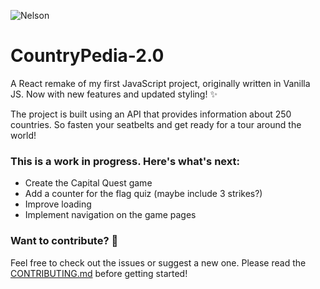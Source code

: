 ![Nelson](https://media0.giphy.com/media/v1.Y2lkPTc5MGI3NjExMW4zaXZvMHo4OXp0djh2YXplbnp1emI3YnBlMDlrMmh0bnQ1eWV1bSZlcD12MV9pbnRlcm5hbF9naWZfYnlfaWQmY3Q9Zw/3o6MbmZP1rjV70zWyk/giphy.gif)


# CountryPedia-2.0

A React remake of my first JavaScript project, originally written in Vanilla JS. Now with new features and updated styling! ✨

The project is built using an API that provides information about 250 countries. So fasten your seatbelts and get ready for a tour around the world!

### This is a work in progress. Here's what's next:
- Create the Capital Quest game
- Add a counter for the flag quiz (maybe include 3 strikes?)
- Improve loading
- Implement navigation on the game pages

### Want to contribute? 🤝
Feel free to check out the issues or suggest a new one. Please read the [CONTRIBUTING.md](./CONTRIBUTING.md) before getting started!
